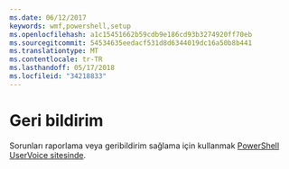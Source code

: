```yaml
---
ms.date: 06/12/2017
keywords: wmf,powershell,setup
ms.openlocfilehash: a1c15451662b59cdb9e186cd93b3274920ff70eb
ms.sourcegitcommit: 54534635eedacf531d8d6344019dc16a50b8b441
ms.translationtype: MT
ms.contentlocale: tr-TR
ms.lasthandoff: 05/17/2018
ms.locfileid: "34218833"
---
```

# <a name="feedback"></a>Geri bildirim
Sorunları raporlama veya geribildirim sağlama için kullanmak [PowerShell UserVoice sitesinde](http://windowsserver.uservoice.com/forums/301869-powershell).

